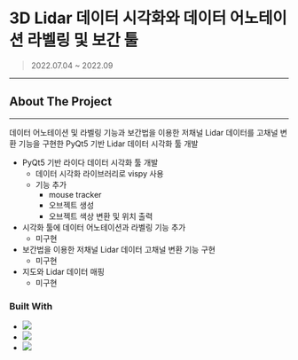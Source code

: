 # 3D Lidar 데이터 시각화와 데이터 어노테이션 라벨링 및 보간 툴

> 2022.07.04 ~ 2022.09

---
## About The Project
---

데이터 어노테이션 및 라벨링 기능과 보간법을 이용한 저채널 Lidar 데이터를 고채널 변환 기능을 구현한 PyQt5 기반 Lidar 데이터 시각화 툴 개발

* PyQt5 기반 라이다 데이터 시각화 툴 개발
    * 데이터 시각화 라이브러리로 vispy 사용
    * 기능 추가
        * mouse tracker
        * 오브젝트 생성
        * 오브젝트 색상 변환 및 위치 출력
* 시각화 툴에 데이터 어노테이션과 라벨링 기능 추가  
    * 미구현
* 보간법을 이용한 저채널 Lidar 데이터 고채널 변환 기능 구현
    * 미구현
* 지도와 Lidar 데이터 매핑
    * 미구현
### Built With
* <img src="https://img.shields.io/badge/Python-3776AB?style=for-the-badge&logo=Python&logoColor=white">

* <img src="https://img.shields.io/badge/PyQt5-41CD52?style=for-the-badge&logo=Qt&logoColor=white">

* <img src="https://img.shields.io/badge/vispy-5F259F?style=for-the-badge"/>
